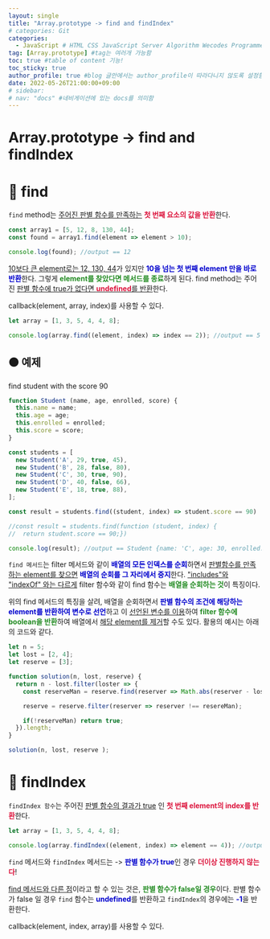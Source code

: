 ```yaml
---
layout: single
title: "Array.prototype -> find and findIndex"
# categories: Git
categories:
  - JavaScript # HTML CSS JavaScript Server Algorithm Wecodes Programmers CS Github Blog
tag: [Array.prototype] #tag는 여러개 가능함
toc: true #table of content 기능!
toc_sticky: true
author_profile: true #blog 글안에서는 author_profile이 따라다니지 않도록 설정함
date: 2022-05-26T21:00:00+09:00
# sidebar:
# nav: "docs" #네비게이션에 있는 docs를 의미함
---
```

<style>
.crimson {
  color: crimson;
  font-weight: bold;
}

.mediumblue {
  color: mediumblue;
  font-weight: bold;
}

.forestgreen {
  color: forestgreen;
  font-weight: bold;
}

.black {
  color: black;
  font-weight: bold;
}
</style>

# Array.prototype -> find and findIndex
# 🔴 find
`find` method는 <u>주어진 판별 함수를 만족하는</u> <span class="crimson">첫 번째 요소의 값을 반환</span>한다.

```js
const array1 = [5, 12, 8, 130, 44];
const found = array1.find(element => element > 10);

console.log(found); //output == 12
```

<u>10보다 큰 element로는 12, 130, 44</u>가 있지만 <span class="mediumblue">10을 넘는 첫 번째 element 만을 바로 반환</span>한다. 그렇게 <span class="forestgreen">element를 찾았다면 메서드를 종료</span>하게 된다. find method는 주어진 <u>판별 함수에 true가 없다면 <span class="crimson">undefined</span>를 반환</u>한다.

callback(element, array, index)를 사용할 수 있다.

```js
let array = [1, 3, 5, 4, 4, 8];

console.log(array.find((element, index) => index == 2)); //output == 5
```

## 🟠 예제
find student with the score 90  

```js
function Student (name, age, enrolled, score) {
  this.name = name;
  this.age = age;
  this.enrolled = enrolled;
  this.score = score;
}

const students = [
  new Student('A', 29, true, 45),
  new Student('B', 28, false, 80),
  new Student('C', 30, true, 90),
  new Student('D', 40, false, 66),
  new Student('E', 18, true, 88),
];

const result = students.find((student, index) => student.score == 90)

//const result = students.find(function (student, index) {
//	return student.score == 90;})

console.log(result); //output == Student {name: 'C', age: 30, enrolled: true, score: 90}
```

`find 메서드`는 filter 메서드와 같이 <span class="mediumblue">배열의 모든 인덱스를 순회</span>하면서 <u>판별함수를 만족하는 element를 찾으면</u> <span class="mediumblue">배열의 순회를 그 자리에서 중지</span>한다. <u>"includes"와 "indexOf" 와는 다르게</u> filter 함수와 같이 find 함수는 <span class="forestgreen">배열을 순회하는 것</span>이 특징이다.

위의 find 메서드의 특징을 살려, 배열을 순회하면서 <span class="mediumblue">판별 함수의 조건에 해당하는 element를 반환하여 변수로 선언</span>하고 이 <u>선언된 변수를 이용</u>하여 <span class="forestgreen">filter 함수에 boolean을 반환</span>하여 배열에서 <u>해당 element를 제거</u>할 수도 있다. 활용의 예시는 아래의 코드와 같다.

```js
let n = 5;
let lost = [2, 4];
let reserve = [3];

function solution(n, lost, reserve) {      
  return n - lost.filter(loster => {
    const reserveMan = reserve.find(reserver => Math.abs(reserver - loster) === 1);

    reserve = reserve.filter(reserver => reserver !== resereMan);

    if(!reserveMan) return true;
  }).length;
}

solution(n, lost, reserve );
```

# 🔴 findIndex
`findIndex 함수`는 주어진 <u>판별 함수의 결과가 true</u> 인 <span class="crimson">첫 번째 element의 index를 반환</span>한다.

```js
let array = [1, 3, 5, 4, 4, 8];

console.log(array.findIndex((element, index) => element == 4)); //output == 3
```

`find` 메서드와 `findIndex` 메서드는 -> <span class="mediumblue">판별 함수가 true</span>인 경우 <span class="crimson">더이상 진행하지 않는다</span>!

<u>find 메서드와 다른 점</u>이라고 할 수 있는 것은, <span class="forestgreen">판별 함수가 false일 경우</span>이다. 판별 함수가 false 일 경우 `find` 함수는 <span class="mediumblue">undefined</span>를 반환하고 `findIndex`의 경우에는 <span class="mediumblue">-1</span>을 반환한다.

callback(element, index, array)를 사용할 수 있다.

<!-- <span style="color:royalblue"> -->

<!-- 메소드 위에 변수 선언, 메소드 안에 메소드, 메소드 끝나고 리턴 -->

<!-- ### 2. Link 넣기

```

유형 1: (설명어를 입력) : [gunhee's coding blog](https://gunhee-jeong.github.io/)
유형 2: (URL 자동연결) : <https://gunhee-jeong.github.io/>
유형 3: (동일 파일 내 '문단으로 이동') : [1. Header로 이동](###-1-header)

```

유형 1: (설명어를 입력) : [gunhee's coding blog](https://gunhee-jeong.github.io/)
유형 2: (URL 자동연결) : <https://gunhee-jeong.github.io/>
유형 3: (동일 파일 내 '문단으로 이동') : [1. Header로 이동](#1-header)
유형 3의 방법

1. 특수문자를 제거
2. 스페이스는 -로 바꾸고
3. 대문자는 소문자로!
   그래서 ### 1. Header -> #1-header

## Link: [google][https://www.google.com/]

### 3. 수평선

```

---

```

---

### 4. 라인 바꾸기

```

스페이스바를 2번 눌러주면 다음칸으로
이동할 수 있어요!

```

---

스페이스바를 2번 눌러주면
다음칸으로 이동할 수 있어요!

### 5. list 만들기

```

1. 1번
2. 2번
3. 3번

- 순서없는 list
  - 순서없는 list
    - 순서없는 list

```

1. 1번
2. 2번
3. 3번

- 순서없는 list
  - 순서없는 list
    - 순서없는 list

---

### 6. font 관련

```

**진하게** -> 볼드
_기울여서_ -> 이탤릭체
~~취소선~~ -> 취소선

<ul>밑줄넣기</ul> -> 밑줄
<span style="color:red">빨간 글씨</span> -> 글자색
이것이 `인라인` 입니다 -> 인라인 코드
```

**진하게** -> 볼드
_기울여서_ -> 이탤릭체
~~취소선~~ -> 취소선
<u>밑줄넣기</u> -> 밑줄
<span style="color:red">빨간 글씨</span>
이것이 `인라인` 입니다 -> 인라인 코드

---

### 7. 인용구문

```
> coding
>
> > JavaScript
> >
> > > 내가 프짱!
```

> coding
>
> > JavaScript
> >
> > > 내가 프짱!

---

### 8. 이미지 삽입

```
유형1: ('사이즈를 조절' -> HTML 태그 사용) : <img src="https://gunhee-jeong.github.io/assets/images/blogLogo.png" width="300" height="200">
유형2: (이미지 삽입 후 -> 링크 걸기)
[![이미지](https://gunhee-jeong.github.io/assets/images/blogLogo/blogLogo.png)](https://gunhee-jeong.github.io/)
```

유형1: ('사이즈를 조절' -> HTML 태그 사용) : <img src="https://gunhee-jeong.github.io/assets/images/blogLogo.png" width="300" height="200">
유형2: (이미지 삽입 후 -> 링크 걸기)
[![이미지](https://gunhee-jeong.github.io/assets/images/blogLogo.png)](https://gunhee-jeong.github.io/)

### 9. 표 만들기

```
||국어|영어|
| :--- | ---: | :--: |
|건희 | 100점 | 100점
|철수 | 100점 | 100점
```

|      |  국어 | 영어  |
| :--- | ----: | :---: |
| 건희 | 100점 | 100점 |
| 철수 | 100점 | 100점 |

> - header를 넣고 싶은 경우 ---을 사용하고 :을 이용하여 정렬에 사용함!

### 10. 토글 만들기

```
<details>
<summary>여기를 누르세요</summary>
<div markdown="1">
숨겨진 내용
</div>
</details>
```

<details>
<summary>여기를 누르세요</summary>
<div markdown="1">
숨겨진 내용
</div>
</details> -->
